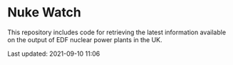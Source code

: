 # Nuke Watch

This repository includes code for retrieving the latest information available on the output of EDF nuclear power plants in the UK.

Last updated: 2021-09-10 11:06